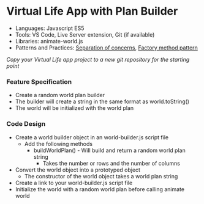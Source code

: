 
# Virtual Life App with Plan Builder

* Languages: Javascript ES5
* Tools: VS Code, Live Server extension, Git (if available)
* Libraries: animate-world.js
* Patterns and Practices: [Separation of concerns](http://brickhousecodecamp.org/wikipedia/separation_of_concerns.html), [Factory method pattern](http://brickhousecodecamp.org/wikipedia/factory_method_pattern.html)

*Copy your Virtual Life app project to a new git repository for the starting point*

### Feature Specification

* Create a random world plan builder
* The builder will create a string in the same format as world.toString()
* The world will be initialized with the world plan

### Code Design

* Create a world builder object in an world-builder.js script file
	* Add the following methods
		* buildWorldPlan() - Will build and return a random world plan string
			* Takes the number or rows and the number of columns
* Convert the world object into a prototyped object
	* The constructor of the world object takes a world plan string
* Create a link to your world-builder.js script file
* Initialize the world with a random world plan before calling animate world